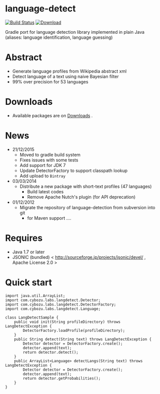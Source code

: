 # language-detect

[![Build Status](https://travis-ci.org/clajder/language-detect.svg?branch=master)](https://travis-ci.org/clajder/language-detect)   [ ![Download](https://api.bintray.com/packages/clajder/maven/language-detect/images/download.svg) ](https://bintray.com/clajder/maven/language-detect/_latestVersion)

Gradle port for language detection library implemented in plain Java (aliases: language identification, language guessing)

# Abstract

  * Generate language profiles from Wikipedia abstract xml
  * Detect language of a text using naive Bayesian filter
  * 99% over precision for 53 languages

# Downloads

  * Available packages are on [Downloads](Downloads.md) .

# News

  * 21/12/2015
    * Moved to gradle build system
    * Fixes issues with some tests
    * Add support for JDK 7
    * Update DetectorFactory to support classpath lookup
    * Add upload to `Bintray`
  * 03/03/2014
    * Distribute a new package with short-text profiles (47 languages)
      * Build latest codes
      * Remove Apache Nutch's plugin (for API deprecation)
  * 01/12/2012
    * Migrate the repository of language-detection from subversion into git
      * for Maven support
....

# Requires #

  * Java 1.7 or later
  * JSONIC (bundled) < http://sourceforge.jp/projects/jsonic/devel/ , Apache License 2.0 >

# Quick start

```
import java.util.ArrayList;
import com.cybozu.labs.langdetect.Detector;
import com.cybozu.labs.langdetect.DetectorFactory;
import com.cybozu.labs.langdetect.Language;

class LangDetectSample {
    public void init(String profileDirectory) throws LangDetectException {
        DetectorFactory.loadProfile(profileDirectory);
    }
    public String detect(String text) throws LangDetectException {
        Detector detector = DetectorFactory.create();
        detector.append(text);
        return detector.detect();
    }
    public ArrayList<Language> detectLangs(String text) throws LangDetectException {
        Detector detector = DetectorFactory.create();
        detector.append(text);
        return detector.getProbabilities();
    }
}
```